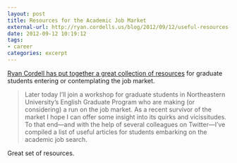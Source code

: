 ```yaml
---
layout: post
title: Resources for the Academic Job Market
external-url: http://ryan.cordells.us/blog/2012/09/12/useful-resources-for-the-academic-job-market/
date: 2012-09-12 10:19:12
tags:
- career
categories: excerpt
---
```

[Ryan Cordell has put together a great collection of resources](http://ryan.cordells.us/blog/2012/09/12/useful-resources-for-the-academic-job-market/) for graduate students entering or contemplating the job market.

> Later today I’ll join a workshop for graduate students in Northeastern University’s English Graduate Program who are making (or considering) a run on the job market. As a recent survivor of the market I hope I can offer some insight into its quirks and vicissitudes. To that end—and with the help of several colleagues on Twitter—I’ve compiled a list of useful articles for students embarking on the academic job search.

Great set of resources.
